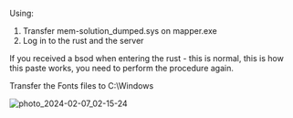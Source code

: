 Using: 
1. Transfer mem-solution_dumped.sys on mapper.exe 
2. Log in to the rust and the server

If you received a bsod when entering the rust - this is normal, this is how this paste works, you need to perform the procedure again. 

Transfer the Fonts files to C:\Windows

![photo_2024-02-07_02-15-24](https://github.com/Kqlu666/MemSolution-Dumped/assets/57631903/ae8827f7-fef0-4bbb-9d73-6c09bf3e9e02)
